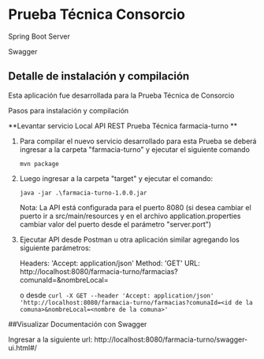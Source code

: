 # Prueba Técnica Consorcio

Spring Boot Server 

Swagger


## Detalle de instalación y compilación

Esta aplicación fue desarrollada para la Prueba Técnica de Consorcio 

Pasos para instalación y compilación


**Levantar servicio Local API REST Prueba Técnica farmacia-turno **

1. Para compilar el nuevo servicio desarrollado para esta Prueba se deberá ingresar a la carpeta "farmacia-turno" y 
ejecutar el siguiente comando

    `mvn package`

2. Luego ingresar a la carpeta "target" y ejecutar el comando:

    `java -jar .\farmacia-turno-1.0.0.jar`
    
    Nota: La API está configurada para el puerto 8080 (si desea cambiar el puerto ir a src/main/resources y en el 
     archivo application.properties cambiar valor del puerto desde el parámetro "server.port")

3. Ejecutar API desde Postman u otra aplicación similar agregando los siguiente parámetros:

    Headers: 'Accept: application/json'
    Method: 'GET'
    URL: http://localhost:8080/farmacia-turno/farmacias?comunaId=<id de la comuna>&nombreLocal=<nombre de la comuna>
    
    o desde `curl -X GET --header 'Accept: application/json' 'http://localhost:8080/farmacia-turno/farmacias?comunaId=<id de la comuna>&nombreLocal=<nombre de la comuna>'`
    
##Visualizar Documentación con Swagger

Ingresar a la siguiente url: http://localhost:8080/farmacia-turno/swagger-ui.html#/